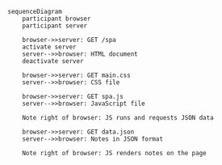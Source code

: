 <!--  Example 0.5 -->
<!--   the user goes to the single-page app version of the notes app at https://studies.cs.helsinki.fi/exampleapp/spa. -->

```mermaid
sequenceDiagram
    participant browser
    participant server

    browser->>server: GET /spa
    activate server
    server-->>browser: HTML document
    deactivate server

    browser->>server: GET main.css
    server-->>browser: CSS file

    browser->>server: GET spa.js
    server-->>browser: JavaScript file

    Note right of browser: JS runs and requests JSON data

    browser->>server: GET data.json
    server-->>browser: Notes in JSON format

    Note right of browser: JS renders notes on the page

